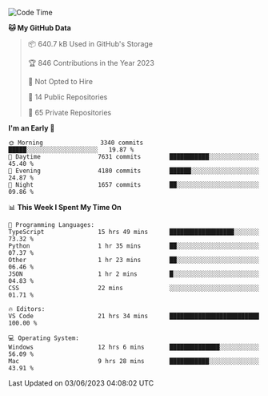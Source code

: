 <!--START_SECTION:waka-->
![Code Time](http://img.shields.io/badge/Code%20Time-4%2C131%20hrs%2020%20mins-blue)

**🐱 My GitHub Data** 

> 📦 640.7 kB Used in GitHub's Storage 
 > 
> 🏆 846 Contributions in the Year 2023
 > 
> 🚫 Not Opted to Hire
 > 
> 📜 14 Public Repositories 
 > 
> 🔑 65 Private Repositories 
 > 
**I'm an Early 🐤** 

```text
🌞 Morning                3340 commits        █████░░░░░░░░░░░░░░░░░░░░   19.87 % 
🌆 Daytime                7631 commits        ███████████░░░░░░░░░░░░░░   45.40 % 
🌃 Evening                4180 commits        ██████░░░░░░░░░░░░░░░░░░░   24.87 % 
🌙 Night                  1657 commits        ██░░░░░░░░░░░░░░░░░░░░░░░   09.86 % 
```


📊 **This Week I Spent My Time On** 

```text
💬 Programming Languages: 
TypeScript               15 hrs 49 mins      ██████████████████░░░░░░░   73.32 % 
Python                   1 hr 35 mins        ██░░░░░░░░░░░░░░░░░░░░░░░   07.37 % 
Other                    1 hr 23 mins        ██░░░░░░░░░░░░░░░░░░░░░░░   06.46 % 
JSON                     1 hr 2 mins         █░░░░░░░░░░░░░░░░░░░░░░░░   04.83 % 
CSS                      22 mins             ░░░░░░░░░░░░░░░░░░░░░░░░░   01.71 % 

🔥 Editors: 
VS Code                  21 hrs 34 mins      █████████████████████████   100.00 % 

💻 Operating System: 
Windows                  12 hrs 6 mins       ██████████████░░░░░░░░░░░   56.09 % 
Mac                      9 hrs 28 mins       ███████████░░░░░░░░░░░░░░   43.91 % 
```


 Last Updated on 03/06/2023 04:08:02 UTC
<!--END_SECTION:waka-->

